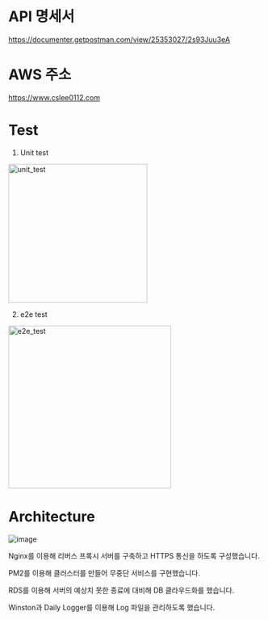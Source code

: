 # API 명세서

https://documenter.getpostman.com/view/25353027/2s93Juu3eA

# AWS 주소

https://www.cslee0112.com

# Test

1. Unit test

<img width="275" alt="unit_test" src="https://user-images.githubusercontent.com/98637739/225929205-b583ebe9-5b99-49e6-a9e7-af2c3b19e9eb.png">

2. e2e test

<img width="322" alt="e2e_test" src="https://user-images.githubusercontent.com/98637739/225929276-5aa20c15-855d-42ba-a21b-b8158ad3e8fa.png">

# Architecture

![image](https://user-images.githubusercontent.com/98637739/226098167-393a0925-30e5-4f9f-8e8d-98dbd4b58a3f.png)

Nginx를 이용해 리버스 프록시 서버를 구축하고 HTTPS 통신을 하도록 구성했습니다.

PM2를 이용해 클러스터를 만들어 무중단 서비스를 구현했습니다.

RDS를 이용해 서버의 예상치 못한 종료에 대비해 DB 클라우드화를 했습니다.

Winston과 Daily Logger를 이용해 Log 파일을 관리하도록 했습니다.
